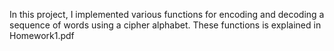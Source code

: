  In this project, I implemented various functions for encoding and decoding a sequence of words using a cipher alphabet.
 These functions is explained in Homework1.pdf
